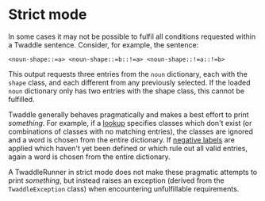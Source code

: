 # Strict mode

In some cases it may not be possible to fulfil all conditions requested
within a Twaddle sentence. Consider, for example, the sentence:

`<noun-shape::=a> <noun-shape::=b::!=a> <noun-shape::!=a::!=b>`

This output requests three entries from the `noun` dictionary,
each with the `shape` class, and each different from any previously
selected. If the loaded `noun` dictionary only has two entries with
the shape class, this cannot be fulfilled.

Twaddle generally behaves pragmatically and makes a best effort to print
_something_. For example, if a [lookup](lookups.md) specifies classes which
don't exist (or combinations of classes with no matching entries), the 
classes are ignored and a word is chosen from the entire dictionary. If
[negative labels](lookups.md#negative-label) are applied which haven't yet
been defined or which rule out all valid entries, again a word is chosen from
the entire dictionary. 

A TwaddleRunner in strict mode does not make these pragmatic attempts to 
print _something_, but instead raises an exception (derived from the
`TwaddleException` class) when encountering unfulfillable requirements.

